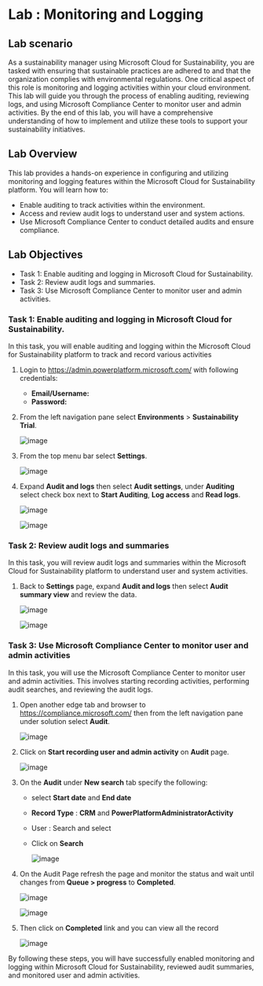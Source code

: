 # Lab : Monitoring and Logging

## Lab scenario
As a sustainability manager using Microsoft Cloud for Sustainability, you are tasked with ensuring that sustainable practices are adhered to and that the organization complies with environmental regulations. One critical aspect of this role is monitoring and logging activities within your cloud environment. This lab will guide you through the process of enabling auditing, reviewing logs, and using Microsoft Compliance Center to monitor user and admin activities. By the end of this lab, you will have a comprehensive understanding of how to implement and utilize these tools to support your sustainability initiatives.

## Lab Overview

This lab provides a hands-on experience in configuring and utilizing monitoring and logging features within the Microsoft Cloud for Sustainability platform. You will learn how to:

   - Enable auditing to track activities within the environment.
   - Access and review audit logs to understand user and system actions.
   - Use Microsoft Compliance Center to conduct detailed audits and ensure compliance.

## Lab Objectives

   - Task 1: Enable auditing and logging in Microsoft Cloud for Sustainability.
   - Task 2: Review audit logs and summaries.
   - Task 3: Use Microsoft Compliance Center to monitor user and admin activities.

### Task 1: Enable auditing and logging in Microsoft Cloud for Sustainability.

In this task, you will enable auditing and logging within the Microsoft Cloud for Sustainability platform to track and record various activities

1. Login to https://admin.powerplatform.microsoft.com/ with following credentials:

   - **Email/Username:** <inject key="AzureAdUserEmail"></inject>
   - **Password:** <inject key="AzureAdUserPassword"></inject>

1. From the left navigation pane select **Environments** > **Sustainability Trial**.

   ![image](../media/lab01-142.png)
    
1. From the top menu bar select **Settings**.

   ![image](../media/lab01-143.png)

1. Expand **Audit and logs** then select **Audit settings**, under **Auditing** select check box next to **Start Auditing**, **Log access**  and **Read logs**.

   ![image](../media/lab01-144.png)

   ![image](../media/lab01-145.png) 

### Task 2: Review audit logs and summaries

In this task, you will review audit logs and summaries within the Microsoft Cloud for Sustainability platform to understand user and system activities.

1. Back to **Settings** page, expand **Audit and logs** then select **Audit summary view** and review the data.

    ![image](../media/lab01-152.png)

    ![image](../media/lab01-153.png) 


### Task 3: Use Microsoft Compliance Center to monitor user and admin activities

In this task, you will use the Microsoft Compliance Center to monitor user and admin activities. This involves starting recording activities, performing audit searches, and reviewing the audit logs.

1. Open another edge tab and browser to https://compliance.microsoft.com/ then from the left navigation pane under solution select **Audit**.

    ![image](../media/lab01-146.png) 

1. Click on **Start recording user and admin activity** on **Audit** page.

     ![image](../media/lab01-151.png) 

1. On the **Audit** under **New search** tab specify the following:

    - select **Start date** and **End date** 
    - **Record Type** : **CRM** and **PowerPlatformAdministratorActivity**
    - User : Search and select  **<inject key="AzureAdUserEmail"></inject>**
    - Click on **Search**

       ![image](../media/lab01-147.png)

1. On the Audit Page refresh the page and monitor the status and wait until changes from **Queue > progress** to  **Completed**.

    ![image](../media/lab01-148.png)

    ![image](../media/lab01-149.png)

1. Then click on **Completed** link and you can view all the record

   ![image](../media/lab01-150.png)

By following these steps, you will have successfully enabled monitoring and logging within Microsoft Cloud for Sustainability, reviewed audit summaries, and monitored user and admin activities.   
